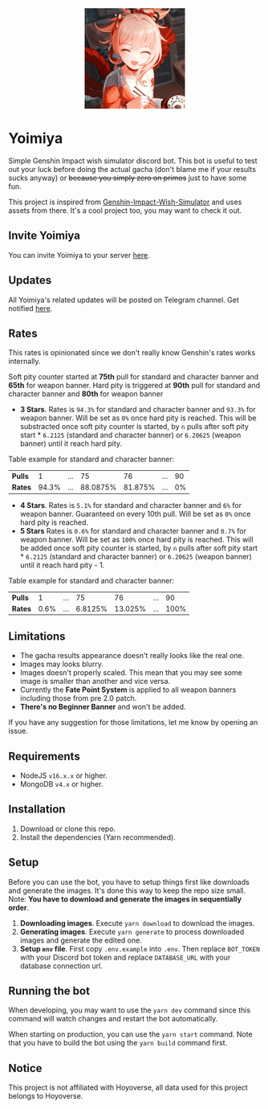 <div style="text-align: center">
  <img src="./static/images/etc/yoimiya.jpg" width="200">
</div>

# Yoimiya

Simple Genshin Impact wish simulator discord bot. This bot is useful to test out your luck before doing the actual gacha (don't blame me if your results sucks anyway) or ~~because you simply zero on primos~~ just to have some fun.

This project is inspired from [Genshin-Impact-Wish-Simulator](https://github.com/AguzzTN54/Genshin-Impact-Wish-Simulator) and uses assets from there. It's a cool project too, you may want to check it out.

## Invite Yoimiya

You can invite Yoimiya to your server [here](https://discord.com/api/oauth2/authorize?client_id=990659611885453322&permissions=68608&scope=bot).

## Updates

All Yoimiya's related updates will be posted on Telegram channel. Get notified [here](https://t.me/yoimiya_updates).

## Rates

This rates is opinionated since we don't really know Genshin's rates works internally.

Soft pity counter started at **75th** pull for standard and character banner and **65th** for weapon banner. Hard pity is triggered at **90th** pull for standard and character banner and **80th** for weapon banner

- **3 Stars**.
  Rates is `94.3%` for standard and character banner and `93.3%` for weapon banner. Will be set as `0%` once hard pity is reached. This will be substracted once soft pity counter is started, by `n` pulls after soft pity start \* `6.2125` (standard and character banner) or `6.20625` (weapon banner) until it reach hard pity.

Table example for standard and character banner:

<table>
  <tr>
    <td style="font-weight: bold">Pulls</td>
    <td>1</td>
    <td>...</td>
    <td>75</td>
    <td>76</td>
    <td>...</td>
    <td>90</td>
  </tr>
  <tr>
    <td style="font-weight: bold">Rates</td>
    <td>94.3%</td>
    <td>...</td>
    <td>88.0875%</td>
    <td>81.875%</td>
    <td>...</td>
    <td>0%</td>
  </tr>
</table>

- **4 Stars**.
  Rates is `5.1%` for standard and character banner and `6%` for weapon banner. Guaranteed on every 10th pull. Will be set as `0%` once hard pity is reached.
- **5 Stars**
  Rates is `0.6%` for standard and character banner and `0.7%` for weapon banner. Will be set as `100%` once hard pity is reached. This will be added once soft pity counter is started, by `n` pulls after soft pity start \* `6.2125` (standard and character banner) or `6.20625` (weapon banner) until it reach hard pity - 1.

Table example for standard and character banner:

<table>
  <tr>
    <td style="font-weight: bold">Pulls</td>
    <td>1</td>
    <td>...</td>
    <td>75</td>
    <td>76</td>
    <td>...</td>
    <td>90</td>
  </tr>
  <tr>
    <td style="font-weight: bold">Rates</td>
    <td>0.6%</td>
    <td>...</td>
    <td>6.8125%</td>
    <td>13.025%</td>
    <td>...</td>
    <td>100%</td>
  </tr>
</table>

## Limitations

- The gacha results appearance doesn't really looks like the real one.
- Images may looks blurry.
- Images doesn't properly scaled. This mean that you may see some image is smaller than another and vice versa.
- Currently the **Fate Point System** is applied to all weapon banners including those from pre 2.0 patch.
- **There's no Beginner Banner** and won't be added.

If you have any suggestion for those limitations, let me know by opening an issue.

## Requirements

- NodeJS `v16.x.x` or higher.
- MongoDB `v4.x` or higher.

## Installation

1. Download or clone this repo.
1. Install the dependencies (Yarn recommended).

## Setup

Before you can use the bot, you have to setup things first like downloads and generate the images. It's done this way to keep the repo size small. Note: **You have to download and generate the images in sequentially order**.

1. **Downloading images**.
   Execute `yarn download` to download the images.
2. **Generating images**.
   Execute `yarn generate` to process downloaded images and generate the edited one.
3. **Setup `env` file**.
   First copy `.env.example` into `.env`. Then replace `BOT_TOKEN` with your Discord bot token and replace `DATABASE_URL` with your database connection url.

## Running the bot

When developing, you may want to use the `yarn dev` command since this command will watch changes and restart the bot automatically.

When starting on production, you can use the `yarn start` command. Note that you have to build the bot using the `yarn build` command first.

## Notice

This project is not affiliated with Hoyoverse, all data used for this project belongs to Hoyoverse.

